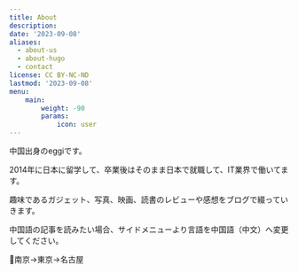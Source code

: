 ```yaml
---
title: About
description: 
date: '2023-09-08'
aliases:
  - about-us
  - about-hugo
  - contact
license: CC BY-NC-ND
lastmod: '2023-09-08'
menu:
    main: 
        weight: -90
        params:
            icon: user
---
```


中国出身のeggiです。

2014年に日本に留学して、卒業後はそのまま日本で就職して、IT業界で働いてます。

趣味であるガジェット、写真、映画、読書のレビューや感想をブログで綴っていきます。

中国語の記事を読みたい場合、サイドメニューより言語を中国語（中文）へ変更してください。

📍南京→東京→名古屋
